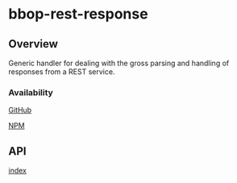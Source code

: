 # bbop-rest-response

## Overview

Generic handler for dealing with the gross parsing and handling of
responses from a REST service.

### Availability

[GitHub](https://github.com/berkeleybop/bbop-rest-response)

[NPM](https://www.npmjs.com/package/bbop-rest-response)

## API

[index](https://berkeleybop.github.io/bbop-rest-response/doc/index.html)
